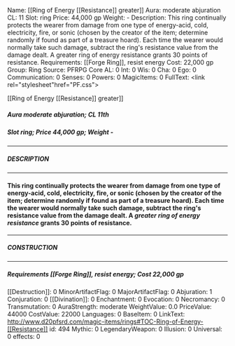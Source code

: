 Name: [[Ring of Energy [[Resistance]] greater]]
Aura: moderate abjuration
CL: 11
Slot: ring
Price: 44,000 gp
Weight: -
Description: This ring continually protects the wearer from damage from one type of energy-acid, cold, electricity, fire, or sonic (chosen by the creator of the item; determine randomly if found as part of a treasure hoard). Each time the wearer would normally take such damage, subtract the ring's resistance value from the damage dealt. A greater ring of energy resistance grants 30 points of resistance.
Requirements: [[Forge Ring]], resist energy
Cost: 22,000 gp
Group: Ring
Source: PFRPG Core
AL: 0
Int: 0
Wis: 0
Cha: 0
Ego: 0
Communication: 0
Senses: 0
Powers: 0
MagicItems: 0
FullText: <link rel="stylesheet"href="PF.css"><div class="heading"><p class="alignleft">[[Ring of Energy [[Resistance]] greater]]</p><div style="clear: both;"></div></div><div><h5><b>Aura </b>moderate abjuration; <b>CL </b>11th</h5><h5><b>Slot </b>ring; <b>Price </b>44,000 gp; <b>Weight </b>-</h5></div><hr/><div><h5><b>DESCRIPTION</b></h5></div><hr/><div><h4><p>This ring continually protects the wearer from damage from one type of energy-acid, cold, electricity, fire, or sonic (chosen by the creator of the item; determine randomly if found as part of a treasure hoard). Each time the wearer would normally take such damage, subtract the ring's resistance value from the damage dealt. A <i>greater ring of energy resistance</i> grants 30 points of resistance.</p></h4></div><hr/><div><h5><b>CONSTRUCTION</b></h5></div><hr/><div><h5><b>Requirements </b>[[Forge Ring]], <i>resist energy</i>; <b>Cost </b>22,000 gp</h5></div>
[[Destruction]]: 0
MinorArtifactFlag: 0
MajorArtifactFlag: 0
Abjuration: 1
Conjuration: 0
[[Divination]]: 0
Enchantment: 0
Evocation: 0
Necromancy: 0
Transmutation: 0
AuraStrength: moderate
WeightValue: 0.0
PriceValue: 44000
CostValue: 22000
Languages: 0
BaseItem: 0
LinkText: http://www.d20pfsrd.com/magic-items/rings#TOC-Ring-of-Energy-[[Resistance]]
id: 494
Mythic: 0
LegendaryWeapon: 0
Illusion: 0
Universal: 0
effects: 0
